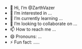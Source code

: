 - 👋 Hi, I’m @ZarthVazer
- 👀 I’m interested in ...
- 🌱 I’m currently learning ...
- 💞️ I’m looking to collaborate on ...
- 📫 How to reach me ...
- 😄 Pronouns: ...
- ⚡ Fun fact: .....

<!---
ZarthVazer/ZarthVazer is a ✨ special ✨ repository because its `README.md` (this file) appears on your GitHub profile.
You can click the Preview link to take a look at your changes.
--->
